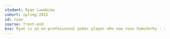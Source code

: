```yaml
---
student: Ryan Luedecke
cohort: spring-2015
id: ryan
course: front-end
bio: Ryan is an ex-professional poker player who now runs SumoJerky - a subscription box service for people who love beef jerky. He loves learning new things and is training to build one useful web app, compete in one MMA match, and play in one PRO-AM beach volleyball tournament before he's 40. He might be able to accomplish these things were he not so obsessed with reading & commenting on college football blogs.
---
```



